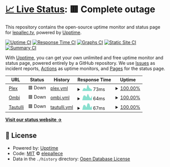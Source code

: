 # [📈 Live Status](https://uptime.lepallec.tv): <!--live status--> **🟥 Complete outage**

This repository contains the open-source uptime monitor and status page for [lepallec.tv](https://lepallec.tv), powered by [Upptime](https://github.com/upptime/upptime).

[![Uptime CI](https://github.com/koj-co/upptime/workflows/Uptime%20CI/badge.svg)](https://github.com/koj-co/upptime/actions?query=workflow%3A%22Uptime+CI%22)
[![Response Time CI](https://github.com/koj-co/upptime/workflows/Response%20Time%20CI/badge.svg)](https://github.com/koj-co/upptime/actions?query=workflow%3A%22Response+Time+CI%22)
[![Graphs CI](https://github.com/koj-co/upptime/workflows/Graphs%20CI/badge.svg)](https://github.com/koj-co/upptime/actions?query=workflow%3A%22Graphs+CI%22)
[![Static Site CI](https://github.com/koj-co/upptime/workflows/Static%20Site%20CI/badge.svg)](https://github.com/koj-co/upptime/actions?query=workflow%3A%22Static+Site+CI%22)
[![Summary CI](https://github.com/koj-co/upptime/workflows/Summary%20CI/badge.svg)](https://github.com/koj-co/upptime/actions?query=workflow%3A%22Summary+CI%22)

With [Upptime](https://upptime.js.org), you can get your own unlimited and free uptime monitor and status page, powered entirely by a GitHub repository. We use [Issues](https://github.com/elepallece/upptime/issues) as incident reports, [Actions](https://github.com/elepallece/upptime/actions) as uptime monitors, and [Pages](https://uptime.lepallec.tv) for the status page.

<!--start: status pages-->
<!-- This summary is generated by Upptime (https://github.com/upptime/upptime) -->
<!-- Do not edit this manually, your changes will be overwritten -->
<!-- prettier-ignore -->
| URL | Status | History | Response Time | Uptime |
| --- | ------ | ------- | ------------- | ------ |
| <img alt="" src="https://icons.duckduckgo.com/ip3/plex.lepallec.tv.ico" height="13"> [Plex](https://plex.lepallec.tv/web/index.html) | 🟥 Down | [plex.yml](https://github.com/elepallec/upptime/commits/HEAD/history/plex.yml) | <details><summary><img alt="Response time graph" src="./graphs/plex/response-time-week.png" height="20"> 73ms</summary><br><a href="https://uptime.lepallec.tv/history/plex"><img alt="Response time 312" src="https://img.shields.io/endpoint?url=https%3A%2F%2Fraw.githubusercontent.com%2Felepallec%2Fupptime%2FHEAD%2Fapi%2Fplex%2Fresponse-time.json"></a><br><a href="https://uptime.lepallec.tv/history/plex"><img alt="24-hour response time 40" src="https://img.shields.io/endpoint?url=https%3A%2F%2Fraw.githubusercontent.com%2Felepallec%2Fupptime%2FHEAD%2Fapi%2Fplex%2Fresponse-time-day.json"></a><br><a href="https://uptime.lepallec.tv/history/plex"><img alt="7-day response time 73" src="https://img.shields.io/endpoint?url=https%3A%2F%2Fraw.githubusercontent.com%2Felepallec%2Fupptime%2FHEAD%2Fapi%2Fplex%2Fresponse-time-week.json"></a><br><a href="https://uptime.lepallec.tv/history/plex"><img alt="30-day response time 73" src="https://img.shields.io/endpoint?url=https%3A%2F%2Fraw.githubusercontent.com%2Felepallec%2Fupptime%2FHEAD%2Fapi%2Fplex%2Fresponse-time-month.json"></a><br><a href="https://uptime.lepallec.tv/history/plex"><img alt="1-year response time 232" src="https://img.shields.io/endpoint?url=https%3A%2F%2Fraw.githubusercontent.com%2Felepallec%2Fupptime%2FHEAD%2Fapi%2Fplex%2Fresponse-time-year.json"></a></details> | <details><summary><a href="https://uptime.lepallec.tv/history/plex">100.00%</a></summary><a href="https://uptime.lepallec.tv/history/plex"><img alt="All-time uptime 67.76%" src="https://img.shields.io/endpoint?url=https%3A%2F%2Fraw.githubusercontent.com%2Felepallec%2Fupptime%2FHEAD%2Fapi%2Fplex%2Fuptime.json"></a><br><a href="https://uptime.lepallec.tv/history/plex"><img alt="24-hour uptime 100.00%" src="https://img.shields.io/endpoint?url=https%3A%2F%2Fraw.githubusercontent.com%2Felepallec%2Fupptime%2FHEAD%2Fapi%2Fplex%2Fuptime-day.json"></a><br><a href="https://uptime.lepallec.tv/history/plex"><img alt="7-day uptime 100.00%" src="https://img.shields.io/endpoint?url=https%3A%2F%2Fraw.githubusercontent.com%2Felepallec%2Fupptime%2FHEAD%2Fapi%2Fplex%2Fuptime-week.json"></a><br><a href="https://uptime.lepallec.tv/history/plex"><img alt="30-day uptime 100.00%" src="https://img.shields.io/endpoint?url=https%3A%2F%2Fraw.githubusercontent.com%2Felepallec%2Fupptime%2FHEAD%2Fapi%2Fplex%2Fuptime-month.json"></a><br><a href="https://uptime.lepallec.tv/history/plex"><img alt="1-year uptime 30.16%" src="https://img.shields.io/endpoint?url=https%3A%2F%2Fraw.githubusercontent.com%2Felepallec%2Fupptime%2FHEAD%2Fapi%2Fplex%2Fuptime-year.json"></a></details>
| <img alt="" src="https://icons.duckduckgo.com/ip3/ombi.lepallec.tv.ico" height="13"> [Ombi](https://ombi.lepallec.tv) | 🟥 Down | [ombi.yml](https://github.com/elepallec/upptime/commits/HEAD/history/ombi.yml) | <details><summary><img alt="Response time graph" src="./graphs/ombi/response-time-week.png" height="20"> 64ms</summary><br><a href="https://uptime.lepallec.tv/history/ombi"><img alt="Response time 250" src="https://img.shields.io/endpoint?url=https%3A%2F%2Fraw.githubusercontent.com%2Felepallec%2Fupptime%2FHEAD%2Fapi%2Fombi%2Fresponse-time.json"></a><br><a href="https://uptime.lepallec.tv/history/ombi"><img alt="24-hour response time 69" src="https://img.shields.io/endpoint?url=https%3A%2F%2Fraw.githubusercontent.com%2Felepallec%2Fupptime%2FHEAD%2Fapi%2Fombi%2Fresponse-time-day.json"></a><br><a href="https://uptime.lepallec.tv/history/ombi"><img alt="7-day response time 64" src="https://img.shields.io/endpoint?url=https%3A%2F%2Fraw.githubusercontent.com%2Felepallec%2Fupptime%2FHEAD%2Fapi%2Fombi%2Fresponse-time-week.json"></a><br><a href="https://uptime.lepallec.tv/history/ombi"><img alt="30-day response time 63" src="https://img.shields.io/endpoint?url=https%3A%2F%2Fraw.githubusercontent.com%2Felepallec%2Fupptime%2FHEAD%2Fapi%2Fombi%2Fresponse-time-month.json"></a><br><a href="https://uptime.lepallec.tv/history/ombi"><img alt="1-year response time 146" src="https://img.shields.io/endpoint?url=https%3A%2F%2Fraw.githubusercontent.com%2Felepallec%2Fupptime%2FHEAD%2Fapi%2Fombi%2Fresponse-time-year.json"></a></details> | <details><summary><a href="https://uptime.lepallec.tv/history/ombi">100.00%</a></summary><a href="https://uptime.lepallec.tv/history/ombi"><img alt="All-time uptime 66.41%" src="https://img.shields.io/endpoint?url=https%3A%2F%2Fraw.githubusercontent.com%2Felepallec%2Fupptime%2FHEAD%2Fapi%2Fombi%2Fuptime.json"></a><br><a href="https://uptime.lepallec.tv/history/ombi"><img alt="24-hour uptime 100.00%" src="https://img.shields.io/endpoint?url=https%3A%2F%2Fraw.githubusercontent.com%2Felepallec%2Fupptime%2FHEAD%2Fapi%2Fombi%2Fuptime-day.json"></a><br><a href="https://uptime.lepallec.tv/history/ombi"><img alt="7-day uptime 100.00%" src="https://img.shields.io/endpoint?url=https%3A%2F%2Fraw.githubusercontent.com%2Felepallec%2Fupptime%2FHEAD%2Fapi%2Fombi%2Fuptime-week.json"></a><br><a href="https://uptime.lepallec.tv/history/ombi"><img alt="30-day uptime 100.00%" src="https://img.shields.io/endpoint?url=https%3A%2F%2Fraw.githubusercontent.com%2Felepallec%2Fupptime%2FHEAD%2Fapi%2Fombi%2Fuptime-month.json"></a><br><a href="https://uptime.lepallec.tv/history/ombi"><img alt="1-year uptime 30.16%" src="https://img.shields.io/endpoint?url=https%3A%2F%2Fraw.githubusercontent.com%2Felepallec%2Fupptime%2FHEAD%2Fapi%2Fombi%2Fuptime-year.json"></a></details>
| <img alt="" src="https://icons.duckduckgo.com/ip3/tautulli.lepallec.tv.ico" height="13"> [Tautulli](https://tautulli.lepallec.tv) | 🟥 Down | [tautulli.yml](https://github.com/elepallec/upptime/commits/HEAD/history/tautulli.yml) | <details><summary><img alt="Response time graph" src="./graphs/tautulli/response-time-week.png" height="20"> 67ms</summary><br><a href="https://uptime.lepallec.tv/history/tautulli"><img alt="Response time 323" src="https://img.shields.io/endpoint?url=https%3A%2F%2Fraw.githubusercontent.com%2Felepallec%2Fupptime%2FHEAD%2Fapi%2Ftautulli%2Fresponse-time.json"></a><br><a href="https://uptime.lepallec.tv/history/tautulli"><img alt="24-hour response time 59" src="https://img.shields.io/endpoint?url=https%3A%2F%2Fraw.githubusercontent.com%2Felepallec%2Fupptime%2FHEAD%2Fapi%2Ftautulli%2Fresponse-time-day.json"></a><br><a href="https://uptime.lepallec.tv/history/tautulli"><img alt="7-day response time 67" src="https://img.shields.io/endpoint?url=https%3A%2F%2Fraw.githubusercontent.com%2Felepallec%2Fupptime%2FHEAD%2Fapi%2Ftautulli%2Fresponse-time-week.json"></a><br><a href="https://uptime.lepallec.tv/history/tautulli"><img alt="30-day response time 63" src="https://img.shields.io/endpoint?url=https%3A%2F%2Fraw.githubusercontent.com%2Felepallec%2Fupptime%2FHEAD%2Fapi%2Ftautulli%2Fresponse-time-month.json"></a><br><a href="https://uptime.lepallec.tv/history/tautulli"><img alt="1-year response time 175" src="https://img.shields.io/endpoint?url=https%3A%2F%2Fraw.githubusercontent.com%2Felepallec%2Fupptime%2FHEAD%2Fapi%2Ftautulli%2Fresponse-time-year.json"></a></details> | <details><summary><a href="https://uptime.lepallec.tv/history/tautulli">100.00%</a></summary><a href="https://uptime.lepallec.tv/history/tautulli"><img alt="All-time uptime 67.79%" src="https://img.shields.io/endpoint?url=https%3A%2F%2Fraw.githubusercontent.com%2Felepallec%2Fupptime%2FHEAD%2Fapi%2Ftautulli%2Fuptime.json"></a><br><a href="https://uptime.lepallec.tv/history/tautulli"><img alt="24-hour uptime 100.00%" src="https://img.shields.io/endpoint?url=https%3A%2F%2Fraw.githubusercontent.com%2Felepallec%2Fupptime%2FHEAD%2Fapi%2Ftautulli%2Fuptime-day.json"></a><br><a href="https://uptime.lepallec.tv/history/tautulli"><img alt="7-day uptime 100.00%" src="https://img.shields.io/endpoint?url=https%3A%2F%2Fraw.githubusercontent.com%2Felepallec%2Fupptime%2FHEAD%2Fapi%2Ftautulli%2Fuptime-week.json"></a><br><a href="https://uptime.lepallec.tv/history/tautulli"><img alt="30-day uptime 100.00%" src="https://img.shields.io/endpoint?url=https%3A%2F%2Fraw.githubusercontent.com%2Felepallec%2Fupptime%2FHEAD%2Fapi%2Ftautulli%2Fuptime-month.json"></a><br><a href="https://uptime.lepallec.tv/history/tautulli"><img alt="1-year uptime 30.16%" src="https://img.shields.io/endpoint?url=https%3A%2F%2Fraw.githubusercontent.com%2Felepallec%2Fupptime%2FHEAD%2Fapi%2Ftautulli%2Fuptime-year.json"></a></details>

<!--end: status pages-->

[**Visit our status website →**](https://uptime.lepallec.tv)

## 📄 License

- Powered by: [Upptime](https://github.com/upptime/upptime)
- Code: [MIT](./LICENSE) © [elepallece](https://uptime.lepallec.tv)
- Data in the `./history` directory: [Open Database License](https://opendatacommons.org/licenses/odbl/1-0/)
